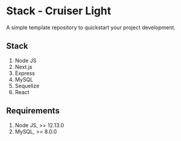 # Stack - Cruiser Light

A simple template repository to quickstart your project development.

## Stack
1. Node JS
1. Next.js
1. Express
1. MySQL
1. Sequelize
1. React

## Requirements
1. Node JS, >= 12.13.0
1. MySQL, >= 8.0.0
